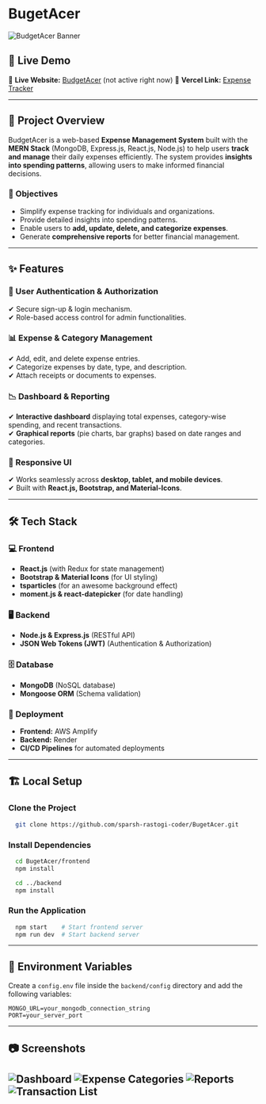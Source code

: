 # BugetAcer

![BudgetAcer Banner](https://i.postimg.cc/6qLR3WNt/Expense-Management-System-Brave-19-04-2023-11-08-53.png)

## 🚀 Live Demo

🔗 **Live Website:** [BudgetAcer](https://main.d1sj7cd70hlter.amplifyapp.com/) (not active right now) 
🔗 **Vercel Link:** [Expense Tracker](https://expense-tracker-app-three-beryl.vercel.app/)

---

## 📌 Project Overview
BudgetAcer is a web-based **Expense Management System** built with the **MERN Stack** (MongoDB, Express.js, React.js, Node.js) to help users **track and manage** their daily expenses efficiently. The system provides **insights into spending patterns**, allowing users to make informed financial decisions.

### 🎯 Objectives
- Simplify expense tracking for individuals and organizations.
- Provide detailed insights into spending patterns.
- Enable users to **add, update, delete, and categorize expenses**.
- Generate **comprehensive reports** for better financial management.

---

## ✨ Features

### 🔑 User Authentication & Authorization
✔ Secure sign-up & login mechanism.  
✔ Role-based access control for admin functionalities.

### 📊 Expense & Category Management
✔ Add, edit, and delete expense entries.  
✔ Categorize expenses by date, type, and description.  
✔ Attach receipts or documents to expenses.

### 📉 Dashboard & Reporting
✔ **Interactive dashboard** displaying total expenses, category-wise spending, and recent transactions.  
✔ **Graphical reports** (pie charts, bar graphs) based on date ranges and categories.

### 📱 Responsive UI
✔ Works seamlessly across **desktop, tablet, and mobile devices**.  
✔ Built with **React.js, Bootstrap, and Material-Icons**.

---

## 🛠 Tech Stack

### 💻 Frontend
- **React.js** (with Redux for state management)
- **Bootstrap & Material Icons** (for UI styling)
- **tsparticles** (for an awesome background effect)
- **moment.js & react-datepicker** (for date handling)

### 🖥 Backend
- **Node.js & Express.js** (RESTful API)
- **JSON Web Tokens (JWT)** (Authentication & Authorization)

### 🗄 Database
- **MongoDB** (NoSQL database)
- **Mongoose ORM** (Schema validation)

### 🚀 Deployment
- **Frontend:** AWS Amplify
- **Backend:** Render
- **CI/CD Pipelines** for automated deployments

---

## 🏗 Local Setup

### Clone the Project
```bash
  git clone https://github.com/sparsh-rastogi-coder/BugetAcer.git
```

### Install Dependencies
```bash
  cd BugetAcer/frontend
  npm install
```
```bash
  cd ../backend
  npm install
```

### Run the Application
```bash
  npm start    # Start frontend server
  npm run dev  # Start backend server
```

---

## 🔑 Environment Variables
Create a `config.env` file inside the `backend/config` directory and add the following variables:
```plaintext
MONGO_URL=your_mongodb_connection_string
PORT=your_server_port
```

---

## 📷 Screenshots

![Dashboard](https://i.postimg.cc/DynLNXqZ/Expense-Management-System-Brave-19-04-2023-11-08-59.png)
![Expense Categories](https://i.postimg.cc/Dy6L3wgc/Expense-Management-System-Brave-19-04-2023-11-15-46.png)
![Reports](https://i.postimg.cc/13YF47bn/Expense-Management-System-Brave-19-04-2023-11-15-54.png)
![Transaction List](https://i.postimg.cc/rwpWV2Z2/Expense-Management-System-Brave-19-04-2023-11-16-01.png)
---

